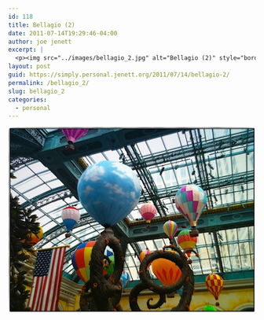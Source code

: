 ```yaml
---
id: 118
title: Bellagio (2)
date: 2011-07-14T19:29:46-04:00
author: joe jenett
excerpt: |
  <p><img src="../images/bellagio_2.jpg" alt="Bellagio (2)" style="border:none;" /></p>
layout: post
guid: https://simply.personal.jenett.org/2011/07/14/bellagio-2/
permalink: /bellagio_2/
slug: bellagio_2
categories:
  - personal
---
```

<img src="../images/bellagio_2.jpg" alt="Bellagio (2)" style="border:none;" />
